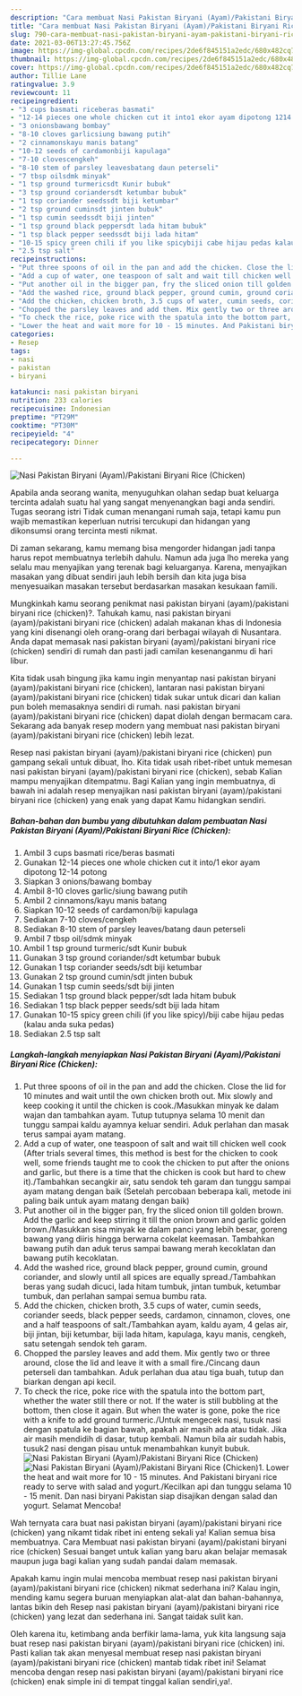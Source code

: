 ```yaml
---
description: "Cara membuat Nasi Pakistan Biryani (Ayam)/Pakistani Biryani Rice (Chicken) yang enak dan Mudah Dibuat"
title: "Cara membuat Nasi Pakistan Biryani (Ayam)/Pakistani Biryani Rice (Chicken) yang enak dan Mudah Dibuat"
slug: 790-cara-membuat-nasi-pakistan-biryani-ayam-pakistani-biryani-rice-chicken-yang-enak-dan-mudah-dibuat
date: 2021-03-06T13:27:45.756Z
image: https://img-global.cpcdn.com/recipes/2de6f845151a2edc/680x482cq70/nasi-pakistan-biryani-ayampakistani-biryani-rice-chicken-foto-resep-utama.jpg
thumbnail: https://img-global.cpcdn.com/recipes/2de6f845151a2edc/680x482cq70/nasi-pakistan-biryani-ayampakistani-biryani-rice-chicken-foto-resep-utama.jpg
cover: https://img-global.cpcdn.com/recipes/2de6f845151a2edc/680x482cq70/nasi-pakistan-biryani-ayampakistani-biryani-rice-chicken-foto-resep-utama.jpg
author: Tillie Lane
ratingvalue: 3.9
reviewcount: 11
recipeingredient:
- "3 cups basmati riceberas basmati"
- "12-14 pieces one whole chicken cut it into1 ekor ayam dipotong 1214 potong"
- "3 onionsbawang bombay"
- "8-10 cloves garlicsiung bawang putih"
- "2 cinnamonskayu manis batang"
- "10-12 seeds of cardamonbiji kapulaga"
- "7-10 clovescengkeh"
- "8-10 stem of parsley leavesbatang daun peterseli"
- "7 tbsp oilsdmk minyak"
- "1 tsp ground turmericsdt Kunir bubuk"
- "3 tsp ground coriandersdt ketumbar bubuk"
- "1 tsp coriander seedssdt biji ketumbar"
- "2 tsp ground cuminsdt jinten bubuk"
- "1 tsp cumin seedssdt biji jinten"
- "1 tsp ground black peppersdt lada hitam bubuk"
- "1 tsp black pepper seedssdt biji lada hitam"
- "10-15 spicy green chili if you like spicybiji cabe hijau pedas kalau anda suka pedas"
- "2.5 tsp salt"
recipeinstructions:
- "Put three spoons of oil in the pan and add the chicken. Close the lid for 10 minutes and wait until the own chicken broth out. Mix slowly and keep cooking it until the chicken is cook./Masukkan minyak ke dalam wajan dan tambahkan ayam. Tutup tutupnya selama 10 menit dan tunggu sampai kaldu ayamnya keluar sendiri. Aduk perlahan dan masak terus sampai ayam matang."
- "Add a cup of water, one teaspoon of salt and wait till chicken well cook (After trials several times, this method is best for the chicken to cook well, some friends taught me to cook the chicken to put after the onions and garlic, but there is a time that the chicken is cook but hard to chew it)./Tambahkan secangkir air, satu sendok teh garam dan tunggu sampai ayam matang dengan baik (Setelah percobaan beberapa kali, metode ini paling baik untuk ayam matang dengan baik)"
- "Put another oil in the bigger pan, fry the sliced onion till golden brown. Add the garlic and keep stirring it till the onion brown and garlic golden brown./Masukkan sisa minyak ke dalam panci yang lebih besar, goreng bawang yang diiris hingga berwarna cokelat keemasan. Tambahkan bawang putih dan aduk terus sampai bawang merah kecoklatan dan bawang putih kecoklatan."
- "Add the washed rice, ground black pepper, ground cumin, ground coriander, and slowly until all spices are equally spread./Tambahkan beras yang sudah dicuci, lada hitam tumbuk, jintan tumbuk, ketumbar tumbuk, dan perlahan sampai semua bumbu rata."
- "Add the chicken, chicken broth, 3.5 cups of water, cumin seeds, coriander seeds, black pepper seeds, cardamon, cinnamon, cloves, one and a half teaspoons of salt./Tambahkan ayam, kaldu ayam, 4 gelas air, biji jintan, biji ketumbar, biji lada hitam, kapulaga, kayu manis, cengkeh, satu setengah sendok teh garam."
- "Chopped the parsley leaves and add them. Mix gently two or three around, close the lid and leave it with a small fire./Cincang daun peterseli dan tambahkan. Aduk perlahan dua atau tiga buah, tutup dan biarkan dengan api kecil."
- "To check the rice, poke rice with the spatula into the bottom part, whether the water still there or not. If the water is still bubbling at the bottom, then close it again. But when the water is gone, poke the rice with a knife to add ground turmeric./Untuk mengecek nasi, tusuk nasi dengan spatula ke bagian bawah, apakah air masih ada atau tidak. Jika air masih mendidih di dasar, tutup kembali. Namun bila air sudah habis, tusuk2 nasi dengan pisau untuk menambahkan kunyit bubuk."
- "Lower the heat and wait more for 10 - 15 minutes. And Pakistani biryani rice ready to serve with salad and yogurt./Kecilkan api dan tunggu selama 10 - 15 menit. Dan nasi biryani Pakistan siap disajikan dengan salad dan yogurt. Selamat Mencoba!"
categories:
- Resep
tags:
- nasi
- pakistan
- biryani

katakunci: nasi pakistan biryani 
nutrition: 233 calories
recipecuisine: Indonesian
preptime: "PT29M"
cooktime: "PT30M"
recipeyield: "4"
recipecategory: Dinner

---
```



![Nasi Pakistan Biryani (Ayam)/Pakistani Biryani Rice (Chicken)](https://img-global.cpcdn.com/recipes/2de6f845151a2edc/680x482cq70/nasi-pakistan-biryani-ayampakistani-biryani-rice-chicken-foto-resep-utama.jpg)

Apabila anda seorang wanita, menyuguhkan olahan sedap buat keluarga tercinta adalah suatu hal yang sangat menyenangkan bagi anda sendiri. Tugas seorang istri Tidak cuman menangani rumah saja, tetapi kamu pun wajib memastikan keperluan nutrisi tercukupi dan hidangan yang dikonsumsi orang tercinta mesti nikmat.

Di zaman  sekarang, kamu memang bisa mengorder hidangan jadi tanpa harus repot membuatnya terlebih dahulu. Namun ada juga lho mereka yang selalu mau menyajikan yang terenak bagi keluarganya. Karena, menyajikan masakan yang dibuat sendiri jauh lebih bersih dan kita juga bisa menyesuaikan masakan tersebut berdasarkan masakan kesukaan famili. 



Mungkinkah kamu seorang penikmat nasi pakistan biryani (ayam)/pakistani biryani rice (chicken)?. Tahukah kamu, nasi pakistan biryani (ayam)/pakistani biryani rice (chicken) adalah makanan khas di Indonesia yang kini disenangi oleh orang-orang dari berbagai wilayah di Nusantara. Anda dapat memasak nasi pakistan biryani (ayam)/pakistani biryani rice (chicken) sendiri di rumah dan pasti jadi camilan kesenanganmu di hari libur.

Kita tidak usah bingung jika kamu ingin menyantap nasi pakistan biryani (ayam)/pakistani biryani rice (chicken), lantaran nasi pakistan biryani (ayam)/pakistani biryani rice (chicken) tidak sukar untuk dicari dan kalian pun boleh memasaknya sendiri di rumah. nasi pakistan biryani (ayam)/pakistani biryani rice (chicken) dapat diolah dengan bermacam cara. Sekarang ada banyak resep modern yang membuat nasi pakistan biryani (ayam)/pakistani biryani rice (chicken) lebih lezat.

Resep nasi pakistan biryani (ayam)/pakistani biryani rice (chicken) pun gampang sekali untuk dibuat, lho. Kita tidak usah ribet-ribet untuk memesan nasi pakistan biryani (ayam)/pakistani biryani rice (chicken), sebab Kalian mampu menyajikan ditempatmu. Bagi Kalian yang ingin membuatnya, di bawah ini adalah resep menyajikan nasi pakistan biryani (ayam)/pakistani biryani rice (chicken) yang enak yang dapat Kamu hidangkan sendiri.

<!--inarticleads1-->

##### Bahan-bahan dan bumbu yang dibutuhkan dalam pembuatan Nasi Pakistan Biryani (Ayam)/Pakistani Biryani Rice (Chicken):

1. Ambil 3 cups basmati rice/beras basmati
1. Gunakan 12-14 pieces one whole chicken cut it into/1 ekor ayam dipotong 12-14 potong
1. Siapkan 3 onions/bawang bombay
1. Ambil 8-10 cloves garlic/siung bawang putih
1. Ambil 2 cinnamons/kayu manis batang
1. Siapkan 10-12 seeds of cardamon/biji kapulaga
1. Sediakan 7-10 cloves/cengkeh
1. Sediakan 8-10 stem of parsley leaves/batang daun peterseli
1. Ambil 7 tbsp oil/sdmk minyak
1. Ambil 1 tsp ground turmeric/sdt Kunir bubuk
1. Gunakan 3 tsp ground coriander/sdt ketumbar bubuk
1. Gunakan 1 tsp coriander seeds/sdt biji ketumbar
1. Gunakan 2 tsp ground cumin/sdt jinten bubuk
1. Gunakan 1 tsp cumin seeds/sdt biji jinten
1. Sediakan 1 tsp ground black pepper/sdt lada hitam bubuk
1. Sediakan 1 tsp black pepper seeds/sdt biji lada hitam
1. Gunakan 10-15 spicy green chili (if you like spicy)/biji cabe hijau pedas (kalau anda suka pedas)
1. Sediakan 2.5 tsp salt




<!--inarticleads2-->

##### Langkah-langkah menyiapkan Nasi Pakistan Biryani (Ayam)/Pakistani Biryani Rice (Chicken):

1. Put three spoons of oil in the pan and add the chicken. Close the lid for 10 minutes and wait until the own chicken broth out. Mix slowly and keep cooking it until the chicken is cook./Masukkan minyak ke dalam wajan dan tambahkan ayam. Tutup tutupnya selama 10 menit dan tunggu sampai kaldu ayamnya keluar sendiri. Aduk perlahan dan masak terus sampai ayam matang.
1. Add a cup of water, one teaspoon of salt and wait till chicken well cook (After trials several times, this method is best for the chicken to cook well, some friends taught me to cook the chicken to put after the onions and garlic, but there is a time that the chicken is cook but hard to chew it)./Tambahkan secangkir air, satu sendok teh garam dan tunggu sampai ayam matang dengan baik (Setelah percobaan beberapa kali, metode ini paling baik untuk ayam matang dengan baik)
1. Put another oil in the bigger pan, fry the sliced onion till golden brown. Add the garlic and keep stirring it till the onion brown and garlic golden brown./Masukkan sisa minyak ke dalam panci yang lebih besar, goreng bawang yang diiris hingga berwarna cokelat keemasan. Tambahkan bawang putih dan aduk terus sampai bawang merah kecoklatan dan bawang putih kecoklatan.
1. Add the washed rice, ground black pepper, ground cumin, ground coriander, and slowly until all spices are equally spread./Tambahkan beras yang sudah dicuci, lada hitam tumbuk, jintan tumbuk, ketumbar tumbuk, dan perlahan sampai semua bumbu rata.
1. Add the chicken, chicken broth, 3.5 cups of water, cumin seeds, coriander seeds, black pepper seeds, cardamon, cinnamon, cloves, one and a half teaspoons of salt./Tambahkan ayam, kaldu ayam, 4 gelas air, biji jintan, biji ketumbar, biji lada hitam, kapulaga, kayu manis, cengkeh, satu setengah sendok teh garam.
1. Chopped the parsley leaves and add them. Mix gently two or three around, close the lid and leave it with a small fire./Cincang daun peterseli dan tambahkan. Aduk perlahan dua atau tiga buah, tutup dan biarkan dengan api kecil.
1. To check the rice, poke rice with the spatula into the bottom part, whether the water still there or not. If the water is still bubbling at the bottom, then close it again. But when the water is gone, poke the rice with a knife to add ground turmeric./Untuk mengecek nasi, tusuk nasi dengan spatula ke bagian bawah, apakah air masih ada atau tidak. Jika air masih mendidih di dasar, tutup kembali. Namun bila air sudah habis, tusuk2 nasi dengan pisau untuk menambahkan kunyit bubuk.
<img src="//assets-global.cpcdn.com/assets/icons/button_play-2c75c40dde080a61004c1f40b05d8f140eaff45d7e9e6481dc71c63d2e7c4909.png" alt="Nasi Pakistan Biryani (Ayam)/Pakistani Biryani Rice (Chicken)"><img src="//assets-global.cpcdn.com/assets/icons/button_play-2c75c40dde080a61004c1f40b05d8f140eaff45d7e9e6481dc71c63d2e7c4909.png" alt="Nasi Pakistan Biryani (Ayam)/Pakistani Biryani Rice (Chicken)">1. Lower the heat and wait more for 10 - 15 minutes. And Pakistani biryani rice ready to serve with salad and yogurt./Kecilkan api dan tunggu selama 10 - 15 menit. Dan nasi biryani Pakistan siap disajikan dengan salad dan yogurt. Selamat Mencoba!




Wah ternyata cara buat nasi pakistan biryani (ayam)/pakistani biryani rice (chicken) yang nikamt tidak ribet ini enteng sekali ya! Kalian semua bisa membuatnya. Cara Membuat nasi pakistan biryani (ayam)/pakistani biryani rice (chicken) Sesuai banget untuk kalian yang baru akan belajar memasak maupun juga bagi kalian yang sudah pandai dalam memasak.

Apakah kamu ingin mulai mencoba membuat resep nasi pakistan biryani (ayam)/pakistani biryani rice (chicken) nikmat sederhana ini? Kalau ingin, mending kamu segera buruan menyiapkan alat-alat dan bahan-bahannya, lantas bikin deh Resep nasi pakistan biryani (ayam)/pakistani biryani rice (chicken) yang lezat dan sederhana ini. Sangat taidak sulit kan. 

Oleh karena itu, ketimbang anda berfikir lama-lama, yuk kita langsung saja buat resep nasi pakistan biryani (ayam)/pakistani biryani rice (chicken) ini. Pasti kalian tak akan menyesal membuat resep nasi pakistan biryani (ayam)/pakistani biryani rice (chicken) mantab tidak ribet ini! Selamat mencoba dengan resep nasi pakistan biryani (ayam)/pakistani biryani rice (chicken) enak simple ini di tempat tinggal kalian sendiri,ya!.


